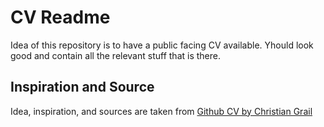 # CV Readme

Idea of this repository is to have a public facing CV available. Yhould look good and contain all the relevant stuff that is there.

## Inspiration and Source

Idea, inspiration, and sources are taken from [Github CV by Christian Grail](https://github.com/cgrail/cv)